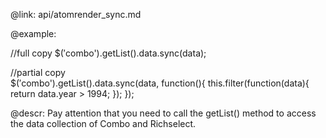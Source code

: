 @link: api/atomrender_sync.md

@example:

//full copy
$$('$combo').getList().data.sync(data);

//partial copy			
$$('$combo').getList().data.sync(data, function(){
	this.filter(function(data){
		return data.year > 1994;
	});
}); 

@descr:
Pay attention that you need to call the getList() method to access the data collection of Combo and Richselect.